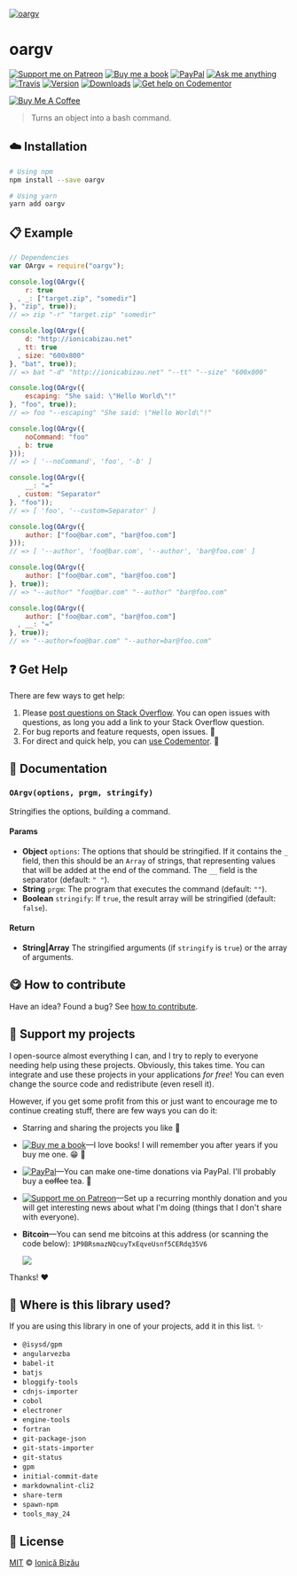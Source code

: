 <!-- Please do not edit this file. Edit the `blah` field in the `package.json` instead. If in doubt, open an issue. -->








[![oargv](http://i.imgur.com/TgmKSGy.png)](#)











# oargv

 [![Support me on Patreon][badge_patreon]][patreon] [![Buy me a book][badge_amazon]][amazon] [![PayPal][badge_paypal_donate]][paypal-donations] [![Ask me anything](https://img.shields.io/badge/ask%20me-anything-1abc9c.svg)](https://github.com/IonicaBizau/ama) [![Travis](https://img.shields.io/travis/IonicaBizau/node-oargv.svg)](https://travis-ci.org/IonicaBizau/node-oargv/) [![Version](https://img.shields.io/npm/v/oargv.svg)](https://www.npmjs.com/package/oargv) [![Downloads](https://img.shields.io/npm/dt/oargv.svg)](https://www.npmjs.com/package/oargv) [![Get help on Codementor](https://cdn.codementor.io/badges/get_help_github.svg)](https://www.codementor.io/@johnnyb?utm_source=github&utm_medium=button&utm_term=johnnyb&utm_campaign=github)

<a href="https://www.buymeacoffee.com/H96WwChMy" target="_blank"><img src="https://www.buymeacoffee.com/assets/img/custom_images/yellow_img.png" alt="Buy Me A Coffee"></a>







> Turns an object into a bash command.

















## :cloud: Installation

```sh
# Using npm
npm install --save oargv

# Using yarn
yarn add oargv
```













## :clipboard: Example



```js
// Dependencies
var OArgv = require("oargv");

console.log(OArgv({
    r: true
  , _: ["target.zip", "somedir"]
}, "zip", true));
// => zip "-r" "target.zip" "somedir"

console.log(OArgv({
    d: "http://ionicabizau.net"
  , tt: true
  , size: "600x800"
}, "bat", true));
// => bat "-d" "http://ionicabizau.net" "--tt" "--size" "600x800"

console.log(OArgv({
    escaping: "She said: \"Hello World\"!"
}, "foo", true));
// => foo "--escaping" "She said: \"Hello World\"!"

console.log(OArgv({
    noCommand: "foo"
  , b: true
}));
// => [ '--noCommand', 'foo', '-b' ]

console.log(OArgv({
    __: "="
  , custom: "Separator"
}, "foo"));
// => [ 'foo', '--custom=Separator' ]

console.log(OArgv({
    author: ["foo@bar.com", "bar@foo.com"]
}));
// => [ '--author', 'foo@bar.com', '--author', 'bar@foo.com' ]

console.log(OArgv({
    author: ["foo@bar.com", "bar@foo.com"]
}, true));
// => "--author" "foo@bar.com" "--author" "bar@foo.com"

console.log(OArgv({
    author: ["foo@bar.com", "bar@foo.com"]
  , __: "="
}, true));
// => "--author=foo@bar.com" "--author=bar@foo.com"
```












## :question: Get Help

There are few ways to get help:



 1. Please [post questions on Stack Overflow](https://stackoverflow.com/questions/ask). You can open issues with questions, as long you add a link to your Stack Overflow question.
 2. For bug reports and feature requests, open issues. :bug:
 3. For direct and quick help, you can [use Codementor](https://www.codementor.io/johnnyb). :rocket:







## :memo: Documentation


### `OArgv(options, prgm, stringify)`
Stringifies the options, building a command.

#### Params

- **Object** `options`: The options that should be stringified. If it contains the `_` field, then this should be an `Array` of strings, that representing values
that will be added at the end of the command. The `__` field is the separator (default: `" "`).
- **String** `prgm`: The program that executes the command (default: `""`).
- **Boolean** `stringify`: If `true`, the result array will be stringified (default: `false`).

#### Return
- **String|Array** The stringified arguments (if `stringify` is `true`) or the array of arguments.














## :yum: How to contribute
Have an idea? Found a bug? See [how to contribute][contributing].


## :sparkling_heart: Support my projects
I open-source almost everything I can, and I try to reply to everyone needing help using these projects. Obviously,
this takes time. You can integrate and use these projects in your applications *for free*! You can even change the source code and redistribute (even resell it).

However, if you get some profit from this or just want to encourage me to continue creating stuff, there are few ways you can do it:


 - Starring and sharing the projects you like :rocket:
 - [![Buy me a book][badge_amazon]][amazon]—I love books! I will remember you after years if you buy me one. :grin: :book:
 - [![PayPal][badge_paypal]][paypal-donations]—You can make one-time donations via PayPal. I'll probably buy a ~~coffee~~ tea. :tea:
 - [![Support me on Patreon][badge_patreon]][patreon]—Set up a recurring monthly donation and you will get interesting news about what I'm doing (things that I don't share with everyone).
 - **Bitcoin**—You can send me bitcoins at this address (or scanning the code below): `1P9BRsmazNQcuyTxEqveUsnf5CERdq35V6`

    ![](https://i.imgur.com/z6OQI95.png)


Thanks! :heart:
















## :dizzy: Where is this library used?
If you are using this library in one of your projects, add it in this list. :sparkles:

 - `@isysd/gpm`
 - `angularvezba`
 - `babel-it`
 - `batjs`
 - `bloggify-tools`
 - `cdnjs-importer`
 - `cobol`
 - `electroner`
 - `engine-tools`
 - `fortran`
 - `git-package-json`
 - `git-stats-importer`
 - `git-status`
 - `gpm`
 - `initial-commit-date`
 - `markdownalint-cli2`
 - `share-term`
 - `spawn-npm`
 - `tools_may_24`











## :scroll: License

[MIT][license] © [Ionică Bizău][website]






[license]: /LICENSE
[website]: https://ionicabizau.net
[contributing]: /CONTRIBUTING.md
[docs]: /DOCUMENTATION.md
[badge_patreon]: https://ionicabizau.github.io/badges/patreon.svg
[badge_amazon]: https://ionicabizau.github.io/badges/amazon.svg
[badge_paypal]: https://ionicabizau.github.io/badges/paypal.svg
[badge_paypal_donate]: https://ionicabizau.github.io/badges/paypal_donate.svg
[patreon]: https://www.patreon.com/ionicabizau
[amazon]: http://amzn.eu/hRo9sIZ
[paypal-donations]: https://www.paypal.com/cgi-bin/webscr?cmd=_s-xclick&hosted_button_id=RVXDDLKKLQRJW
